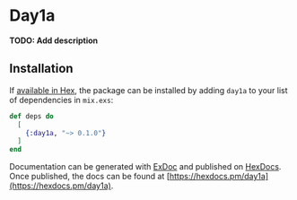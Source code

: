 # Day1a

**TODO: Add description**

## Installation

If [available in Hex](https://hex.pm/docs/publish), the package can be installed
by adding `day1a` to your list of dependencies in `mix.exs`:

```elixir
def deps do
  [
    {:day1a, "~> 0.1.0"}
  ]
end
```

Documentation can be generated with [ExDoc](https://github.com/elixir-lang/ex_doc)
and published on [HexDocs](https://hexdocs.pm). Once published, the docs can
be found at [https://hexdocs.pm/day1a](https://hexdocs.pm/day1a).

